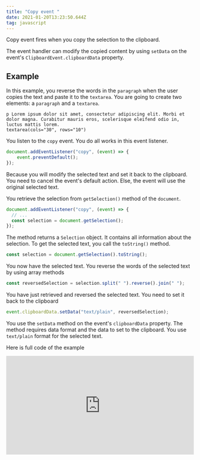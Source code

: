 ```yaml
---
title: "Copy event "
date: 2021-01-20T13:23:50.644Z
tag: javascript
---
```

Copy event fires when you copy the selection to the clipboard.

The event handler can modify the copied content by using `setData` on the event's `ClipboardEvent.clipboardData` property.

## Example

In this example, you reverse the words in the `paragraph` when the user copies the text and paste it to the `textarea`. You are going to create two elements: a `paragraph` and a `textarea`.

```pug
p Lorem ipsum dolor sit amet, consectetur adipiscing elit. Morbi et dolor magna. Curabitur mauris eros, scelerisque eleifend odio in, luctus mattis lorem.
textarea(cols="30", rows="10")
```

You listen to the `copy` event. You do all works in this event listener.

```javascript
document.addEventListener("copy", (event) => {
	event.preventDefault();
});
```

Because you will modify the selected text and set it back to the clipboard. You need to cancel the event's default action. Else, the event will use the original selected text. 

You retrieve the selection from `getSelection()` method of the `document`.

```javascript
document.addEventListener("copy", (event) => {
  // ...
  const selection = document.getSelection();
});
```

The method returns a `Selection` object. It contains all information about the selection. To get the selected text, you call the `toString()` method.

```javascript
const selection = document.getSelection().toString();
```

You now have the selected text. You reverse the words of the selected text by using array methods

```javascript
const reversedSelection = selection.split(" ").reverse().join(" ");
```

You have just retrieved and reversed the selected text. You need to set it back to the clipboard

```javascript
event.clipboardData.setData("text/plain", reversedSelection);
```

You use the `setData` method on the event's `clipboardData` property. The method requires data format and the data to set to the clipboard. You use `text/plain` format for the selected text.

Here is full code of the example

<iframe height="265" style="width: 100%;" scrolling="no" title="Copy event " src="https://codepen.io/phongduong/embed/preview/gOwqNdw?height=265&theme-id=dark&default-tab=result" frameborder="no" loading="lazy" allowtransparency="true" allowfullscreen="true">
  See the Pen <a href='https://codepen.io/phongduong/pen/gOwqNdw'>Copy event </a> by Phong Duong
  (<a href='https://codepen.io/phongduong'>@phongduong</a>) on <a href='https://codepen.io'>CodePen</a>.
</iframe>